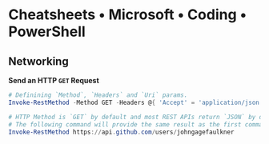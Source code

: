 # Cheatsheets • Microsoft • Coding • PowerShell

## Networking
**Send an HTTP `GET` Request**
```powershell
# Definining `Method`, `Headers` and `Uri` params.
Invoke-RestMethod -Method GET -Headers @{ 'Accept' = 'application/json' } -Uri 'https://api.github.com/users/johngagefaulkner'

# HTTP Method is `GET` by default and most REST APIs return `JSON` by default so those params can be excluded.
# The following command will provide the same result as the first command. This functions similarly to CURL.
Invoke-RestMethod https://api.github.com/users/johngagefaulkner
```

